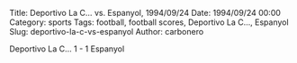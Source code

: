 Title: Deportivo La C… vs. Espanyol, 1994/09/24
Date: 1994/09/24 00:00
Category: sports
Tags: football, football scores, Deportivo La C…, Espanyol
Slug: deportivo-la-c-vs-espanyol
Author: carbonero


Deportivo La C… 1 - 1 Espanyol
